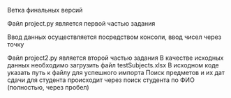 Ветка финальных версий

Файл project.py является первой частью задания

Ввод данных осуществляется посредством консоли, ввод чисел через точку

Файл project2.py является второй частью задания
В качестве исходных данных необходимо загрузить файл testSubjects.xlsx 
В исходном коде указать путь к файлу для успешного импорта
Поиск предметов и их дат сдачи для студента происходит через поиск студента по ФИО (полностью, через пробел)
